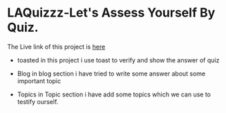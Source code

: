 # LAQuizzz-Let's Assess Yourself By Quiz.

The Live link of this project is [here](https://laquizzz.netlify.app/) 

* toasted
    in this project i use toast to verify and show the answer of quiz

* Blog
    in blog section i have tried to write some answer about some important topic

* Topics
    in Topic section i have add some topics which we can use to testify ourself.

